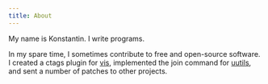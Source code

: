 ```yaml
---
title: About
---
```

My name is Konstantin. I write programs.

In my spare time, I sometimes contribute to free and open-source software. I created a ctags plugin for [vis](https://github.com/martanne/vis), implemented the join command for [uutils](https://github.com/uutils/coreutils), and sent a number of patches to other projects.
